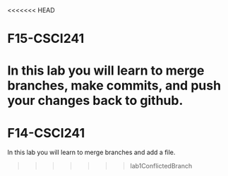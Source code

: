 <<<<<<< HEAD
# F15-CSCI241

In this lab you will learn to merge branches, make commits, and push your changes back to github.
=======
# F14-CSCI241

In this lab you will learn to merge branches and add a file.
>>>>>>> lab1ConflictedBranch
